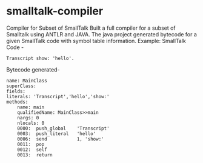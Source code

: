 # smalltalk-compiler
Compiler for Subset of SmallTalk
Built a full compiler for a subset of Smalltalk using ANTLR and JAVA. The java project generated bytecode for a given SmallTalk code with symbol table information. 
Example:
SmallTalk Code - 
```
Transcript show: 'hello'.
```
Bytecode generated- 
```
name: MainClass
superClass: 
fields: 
literals: 'Transcript','hello','show:'
methods:
    name: main
    qualifiedName: MainClass>>main
    nargs: 0
    nlocals: 0
    0000:  push_global    'Transcript'
    0003:  push_literal   'hello'
    0006:  send           1, 'show:'
    0011:  pop              
    0012:  self             
    0013:  return           
```
